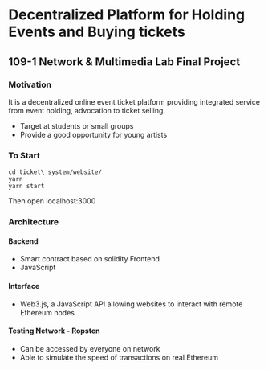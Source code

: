 # Decentralized Platform for Holding Events and Buying tickets

## 109-1 Network & Multimedia Lab Final Project

### Motivation

It is a decentralized online event ticket platform providing integrated service from event holding, advocation to ticket selling.

+ Target at students or small groups
+ Provide a good opportunity for young artists

### To Start

```shell
cd ticket\ system/website/
yarn
yarn start
```

Then open localhost:3000

### Architecture

#### Backend

+ Smart contract based on solidity Frontend
+ JavaScript

#### Interface

+ Web3.js, a JavaScript API allowing websites to interact with remote Ethereum nodes

#### Testing Network - Ropsten

+ Can be accessed by everyone on network
+ Able to simulate the speed of transactions on real Ethereum
